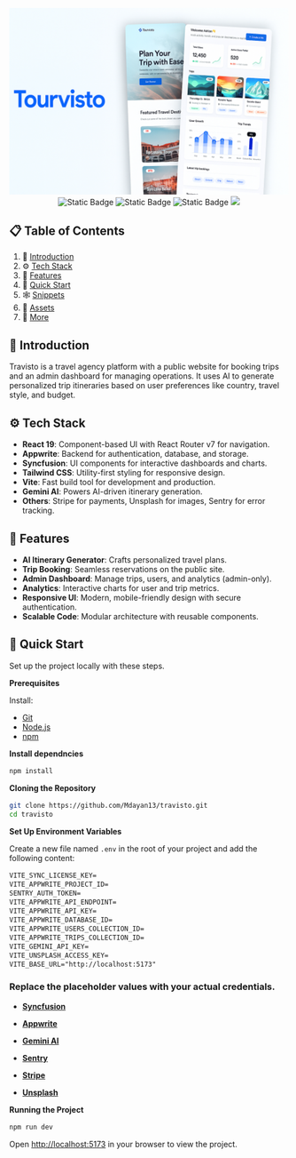 <div align="center">
  <br />
  <a>
    <img src="public/readme/new.png" alt="Project Banner">
  </a>
  <br />
  <div>
    <img alt="Static Badge" src="https://img.shields.io/badge/React-4c84f3?style=for-the-badge&logo=react&logoColor=white">
    <img alt="Static Badge" src="https://img.shields.io/badge/Appwrite-f05695?style=for-the-badge&logo=appwrite&logoColor=white">
    <img alt="Static Badge" src="https://img.shields.io/badge/Syncfusion-181758?style=for-the-badge&logoColor=white">
    <img src="https://img.shields.io/badge/-Tailwind_CSS-38B2AC?style=for-the-badge&logo=tailwind-css&logoColor=white" />
  </div>
</div>

## 📋 <a name="table">Table of Contents</a>

1. 🤖 [Introduction](#introduction)
2. ⚙️ [Tech Stack](#tech-stack)
3. 🔋 [Features](#features)
4. 🤸 [Quick Start](#quick-start)
5. 🕸️ [Snippets](#snippets)
6. 🔗 [Assets](#links)
7. 🚀 [More](#more)

## <a name="introduction">🤖 Introduction</a>

Travisto is a travel agency platform with a public website for booking trips and an admin dashboard for managing operations. It uses AI to generate personalized trip itineraries based on user preferences like country, travel style, and budget.

## <a name="tech-stack">⚙️ Tech Stack</a>

- **React 19**: Component-based UI with React Router v7 for navigation.
- **Appwrite**: Backend for authentication, database, and storage.
- **Syncfusion**: UI components for interactive dashboards and charts.
- **Tailwind CSS**: Utility-first styling for responsive design.
- **Vite**: Fast build tool for development and production.
- **Gemini AI**: Powers AI-driven itinerary generation.
- **Others**: Stripe for payments, Unsplash for images, Sentry for error tracking.

## <a name="features">🔋 Features</a>

- **AI Itinerary Generator**: Crafts personalized travel plans.
- **Trip Booking**: Seamless reservations on the public site.
- **Admin Dashboard**: Manage trips, users, and analytics (admin-only).
- **Analytics**: Interactive charts for user and trip metrics.
- **Responsive UI**: Modern, mobile-friendly design with secure authentication.
- **Scalable Code**: Modular architecture with reusable components.

## <a name="quick-start">🤸 Quick Start</a>

Set up the project locally with these steps.

**Prerequisites**

Install:
- [Git](https://git-scm.com/)
- [Node.js](https://nodejs.org/en)
- [npm](https://www.npmjs.com/)

**Install dependncies**
```bash
npm install
```

**Cloning the Repository**

```bash
git clone https://github.com/Mdayan13/travisto.git
cd travisto
```

**Set Up Environment Variables**

Create a new file named `.env` in the root of your project and add the following content:

```env
VITE_SYNC_LICENSE_KEY=
VITE_APPWRITE_PROJECT_ID=
SENTRY_AUTH_TOKEN=
VITE_APPWRITE_API_ENDPOINT=
VITE_APPWRITE_API_KEY=
VITE_APPWRITE_DATABASE_ID=
VITE_APPWRITE_USERS_COLLECTION_ID=
VITE_APPWRITE_TRIPS_COLLECTION_ID=
VITE_GEMINI_API_KEY=
VITE_UNSPLASH_ACCESS_KEY=
VITE_BASE_URL="http://localhost:5173"
```

### Replace the placeholder values with your actual credentials.

- **[Syncfusion](https://jsm.dev/tourvisto-syncfusion)**

- **[Appwrite](https://jsm.dev/tourvisto-appwrite)**

- **[Gemini AI](https://aistudio.google.com/)**

- **[Sentry](https://jsm.dev/tourvisto-sentry)**

- **[Stripe](https://stripe.com/)**

- **[Unsplash](https://unsplash.com/)**

**Running the Project**

```bash
npm run dev
```

Open [http://localhost:5173](http://localhost:5173/) in your browser to view the project.
